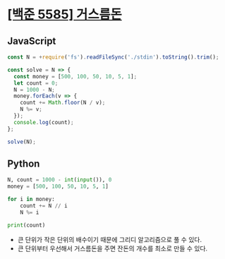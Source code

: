 # [[백준 5585] 거스름돈](https://www.acmicpc.net/problem/5585)
## JavaScript
```js
const N = +require('fs').readFileSync('./stdin').toString().trim();

const solve = N => {
  const money = [500, 100, 50, 10, 5, 1];
  let count = 0;
  N = 1000 - N;
  money.forEach(v => {
    count += Math.floor(N / v);
    N %= v;
  });
  console.log(count);
};

solve(N);
```
## Python
```py
N, count = 1000 - int(input()), 0
money = [500, 100, 50, 10, 5, 1]

for i in money:
    count += N // i
    N %= i

print(count)
```
- 큰 단위가 작은 단위의 배수이기 때문에 그리디 알고리즘으로 풀 수 있다.
- 큰 단위부터 우선해서 거스름돈을 주면 잔돈의 개수를 최소로 만들 수 있다.